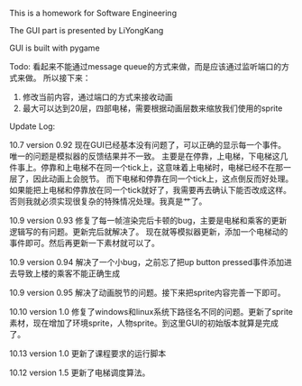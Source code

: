 This is a homework for Software Engineering

The GUI part is presented by LiYongKang

GUI is built with pygame

Todo:
看起来不能通过message queue的方式来做，而是应该通过监听端口的方式来做。
所以接下来：
1. 修改当前内容，通过端口的方式来接收动画
2. 最大可以达到20层，四部电梯，需要根据动画层数来缩放我们使用的sprite

Update Log:

10.7 version 0.92
现在GUI已经基本没有问题了，可以正确的显示每一个事件。唯一的问题是模拟器的反馈结果并不一致。
主要是在停靠，上电梯，下电梯这几件事上。停靠和上电梯不在同一个tick上，这意味着上电梯时，电梯已经不在那一层了，因此动画上会脱节。
而下电梯和停靠在同一个tick上，这点倒反而好处理。
如果能把上电梯和停靠放在同一个tick就好了，我需要再去确认下能否改成这样。否则我就必须实现很复杂的特殊情况处理。我真是艹了。

10.9 version 0.93
修复了每一帧渲染完后卡顿的bug，主要是电梯和乘客的更新逻辑写的有问题。更新完后就解决了。
现在就等模拟器更新，添加一个电梯动的事件即可。然后再更新一下素材就可以了。

10.9 version 0.94
解决了一个小bug，之前忘了把up button pressed事件添加进去导致上楼的乘客不能正确生成

10.9 version 0.95
解决了动画脱节的问题。接下来把sprite内容完善一下即可。

10.10 version 1.0
修复了windows和linux系统下路径名不同的问题。更新了sprite素材，现在增加了环境sprite，人物sprite。到这里GUI的初始版本就算是完成了。

10.13 version 1.0
更新了课程要求的运行脚本


10.12 version 1.5
更新了电梯调度算法。